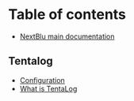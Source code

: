 # Table of contents

* [NextBlu main documentation](README.md)

## Tentalog

* [Configuration](tentalog/configuration.md)
* [What is TentaLog](tentalog/what-is-tentalog.md)

